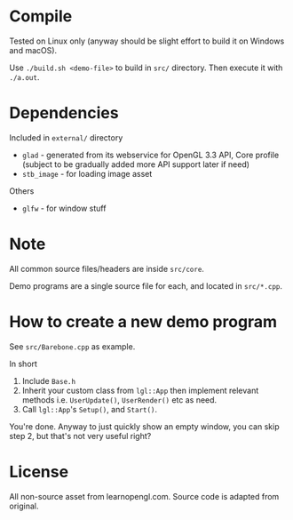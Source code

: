 # Compile

Tested on Linux only (anyway should be slight effort to build it on Windows and macOS).

Use `./build.sh <demo-file>` to build in `src/` directory. Then execute it with `./a.out`.

# Dependencies

Included in `external/` directory

* `glad` - generated from its webservice for OpenGL 3.3 API, Core profile (subject to be gradually added more API support later if need)
* `stb_image` - for loading image asset

Others

* `glfw` - for window stuff

# Note

All common source files/headers are inside `src/core`.

Demo programs are a single source file for each, and located in `src/*.cpp`.

# How to create a new demo program

See `src/Barebone.cpp` as example.

In short

1. Include `Base.h`
2. Inherit your custom class from `lgl::App` then implement relevant methods i.e. `UserUpdate()`, `UserRender()` etc as need.
3. Call `lgl::App`'s `Setup()`, and `Start()`.

You're done. Anyway to just quickly show an empty window, you can skip step 2, but that's not very useful right?

# License

All non-source asset from learnopengl.com.
Source code is adapted from original.
